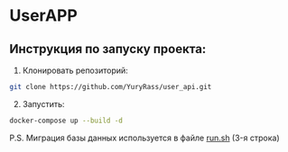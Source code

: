 # UserAPP

## Инструкция по запуску проекта:

1. Клонировать репозиторий:
```bash
git clone https://github.com/YuryRass/user_api.git
```

2. Запустить:
```bash
docker-compose up --build -d
```

P.S. Миграция базы данных используется в файле [run.sh](script/run.sh) (3-я строка)